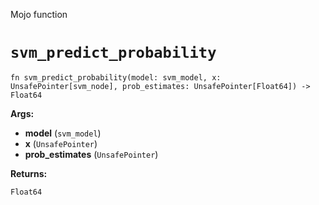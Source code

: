 Mojo function

# `svm_predict_probability`

```mojo
fn svm_predict_probability(model: svm_model, x: UnsafePointer[svm_node], prob_estimates: UnsafePointer[Float64]) -> Float64
```

**Args:**

- **model** (`svm_model`)
- **x** (`UnsafePointer`)
- **prob_estimates** (`UnsafePointer`)

**Returns:**

`Float64`

